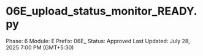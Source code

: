 # 06E_upload_status_monitor_READY.py

Phase: 6
Module: E
Prefix: 06E_
Status: Approved
Last Updated: July 28, 2025 7:00 PM (GMT+5:30)